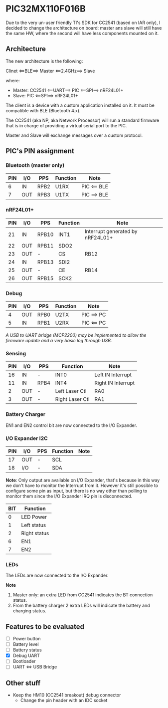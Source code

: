 # **PIC32MX110F016B**

Due to the very un-user friendly TI's SDK for CC2541 (based on IAR only), I decided to change the architecture on board: master ans slave will still have the same HW, where the second will have less components mounted on it.

## Architecture
The new architecture is the following:

Clinet <==BLE==> Master <==2.4GHz==> Slave

where:
- Master: CC2541 <==UART==> PIC <==SPI==> nRF24L01+
- Slave:  PIC <==SPI==> nRF24L01+

The client is a device with a custom application installed on it. It must be compatible with BLE (Bluetooth 4.x).

The CC2541 (aka NP, aka Network Processor) will run a standard firmware that is in charge of providing a virtual serial port to the PIC.

Master and Slave will exchange messages over a custom protocol.

## PIC's PIN assignment

### Bluetooth (master only)

PIN|I/O|PPS|Function|Note
--|--|--|--|--|
6|IN|RPB2|U1RX|PIC <== BLE
7|OUT|RPB3|U1TX|PIC ==> BLE

### nRF24L01+

PIN|I/O|PPS|Function|Note
--|--|--|--|--|
21|IN|RPB10|INT1|Interrupt generated by nRF24L01+
22|OUT|RPB11|SDO2|
23|OUT|-|CS|RB12
24|IN|RPB13|SDI2|
25|OUT|-|CE|RB14
26|OUT|RPB15|SCK2|

### Debug

PIN|I/O|PPS|Function|Note
--|--|--|--|--|
4|OUT|RPB0|U2TX|PIC ==> PC
5|IN|RPB1|U2RX| PIC <== PC

_A USB to UART bridge (MCP2200) may be implemented to allow the firmware update and a very basic log through USB._

### Sensing

PIN|I/O|PPS|Function|Note
--|--|--|--|--|
16|IN|-|INT0|Left IN Interrupt
11|IN|RPB4|INT4|Right IN Interrupt
2|OUT|-|Left Laser Ctl|RA0
3|OUT|-|Right Laser Ctl|RA1

### Battery Charger

EN1 and EN2 control bit are now connected to the I/O Expander.

### I/O Expander I2C

PIN|I/O|PPS|Function|Note
--|--|--|--|--|
17|OUT|-|SCL|
18|I/O|-|SDA|

**Note**: Only output are available on I/O Expander, that's because in this way we don't have to monitor the Interrupt from it. However it's still possible to configure some pin as input, but there is no way other than polling to monitor them since the I/O Expander IRQ pin is disconnected.

BIT|Function
--|--
0|LED Power
1|Left status
2|Right status
6|EN1
7|EN2

### LEDs

The LEDs are now connected to the I/O Expander.

**Note**
1. Master only: an extra LED from CC2541 indicates the BT connection status.
2. From the battery charger 2 extra LEDs will indicate the battery and charging status.

## Features to be evaluated

- [ ] Power button
- [ ] Battery level
- [ ] Battery status
- [x] Debug UART
- [ ] Bootloader
- [ ] UART <=> USB Bridge

## Other stuff

- Keep the HM10 (CC2541 breakout) debug connector
  - Change the pin header with an IDC socket
